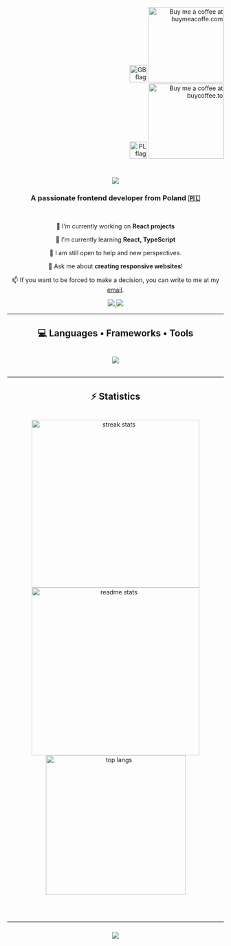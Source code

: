 <div align="right">
<!--     <img src="https://images.emojiterra.com/twitter/v14.0/512px/1f1f5-1f1f1.png" style="width: 40px" alt="PL flag"> -->
    <img src="https://images.emojiterra.com/twitter/v14.0/512px/1f1ec-1f1e7.png" style="width: 40px" alt="GB flag">
    <a href="https://www.buymeacoffee.com/silentn0rth" target="blank"><img src="https://media.discordapp.net/attachments/1079137769512779837/1191552557961711696/image.png?ex=65a5dacb&is=659365cb&hm=d65b465bce973b84605fb0e28f26e3c07f654a188560df91ca70c5c0de4dddf2&=&format=webp&quality=lossless" style="width: 175px" alt="Buy me a coffee at buymeacoffe.com"></a>
</div>
<div align="right">
    <img src="https://images.emojiterra.com/twitter/v14.0/512px/1f1f5-1f1f1.png" style="width: 40px" alt="PL flag">
    <a href="https://buycoffee.to/silentn0rth" target="blank"><img src="https://media.discordapp.net/attachments/1079137769512779837/1191552557961711696/image.png?ex=65a5dacb&is=659365cb&hm=d65b465bce973b84605fb0e28f26e3c07f654a188560df91ca70c5c0de4dddf2&=&format=webp&quality=lossless" style=" width: 175px" alt="Buy me a coffee at buycoffee.to"></a>
</div>
<h1 align="center">
    <img src="https://readme-typing-svg.herokuapp.com/?font=Righteous&color=D94B1C&size=35&center=true&vCenter=true&width=500&height=70&duration=4000&lines=Hi+There!+👋;+I'm+SilentN0rth!;" />
</h1>

<h3 align="center">A passionate frontend developer from Poland 🇵🇱</h3>

<br/>

<div align="center">
 
 🔭 I’m currently working on **React projects**
 
 🌱 I’m currently learning **React, TypeScript**

 🤔 I am still open to help and new perspectives. 

 💬 Ask me about **creating responsive websites**!

 📫 If you want to be forced to make a decision, you can write to me at my [email](mailto:cichy.karnaj@interia.eu).

 </div>
 
<div align="center"> 
    <a href="https://github.com/SilentN0rth" target="_blank">
        <img src="https://img.shields.io/badge/GitHub-100000?style=for-the-badge&logo=github&logoColor=white" target="_blank" />
    </a>
    <img src="https://dcbadge.vercel.app/api/shield/502613304967954432" />
</div>

<hr/>
 
<h2 align="center">💻 Languages • Frameworks • Tools</h2>
<br/>
<div align="center">
    <img src="https://skillicons.dev/icons?i=react,typescript,javascript,html,css,scss,tailwind,bootstrap,nodejs,git,gulp,vscode,github,figma"/>
</div>

<br/>
<hr/>

<h2 align="center">⚡ Statistics </h2>
<br>
<div align=center>
  <img width=390 src="https://streak-stats.demolab.com/?user=SilentN0rth&count_private=true&theme=darcula&border_radius=10" alt="streak stats"/>
  <img width=390 src="https://github-readme-stats-salesp07.vercel.app/api?username=SilentN0rth&count_private=true&show_icons=true&theme=darcula&rank_icon=github&border_radius=10" alt="readme stats" />
  <br/>
  <img width=325 align="center" src="https://github-readme-stats-salesp07.vercel.app/api/top-langs/?username=SilentN0rth&hide=HTML&langs_count=8&layout=compact&theme=darcula&border_radius=10&size_weight=0.5&count_weight=0.5&exclude_repo=github-readme-stats" alt="top langs" />
</div>

<br/><br/>
<hr/>

<h3 align="center">
    <img src="https://readme-typing-svg.herokuapp.com/?font=Righteous&color=D94B1C&size=25&center=true&vCenter=true&width=500&height=70&duration=4000&lines=Thanks+for+visiting!+✌️;+Shoot+me+a+message+on+Discord!;I'm+always+down+to+collab+:)">
</h3>

<br/>

